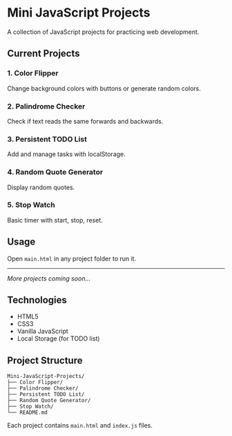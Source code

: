 # Mini JavaScript Projects

A collection of JavaScript projects for practicing web development.

## Current Projects

### 1. Color Flipper

Change background colors with buttons or generate random colors.

### 2. Palindrome Checker

Check if text reads the same forwards and backwards.

### 3. Persistent TODO List

Add and manage tasks with localStorage.

### 4. Random Quote Generator

Display random quotes.

### 5. Stop Watch

Basic timer with start, stop, reset.

## Usage

Open `main.html` in any project folder to run it.

---

_More projects coming soon..._

## Technologies

- HTML5
- CSS3
- Vanilla JavaScript
- Local Storage (for TODO list)

## Project Structure

```
Mini-JavaScript-Projects/
├── Color Flipper/
├── Palindrome Checker/
├── Persistent TODO List/
├── Random Quote Generator/
├── Stop Watch/
└── README.md
```

Each project contains `main.html` and `index.js` files.
